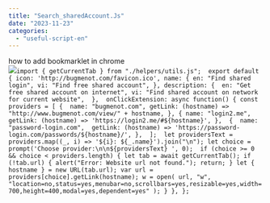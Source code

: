 ```yaml
---
title: "Search_sharedAccount.Js"
date: "2023-11-23"
categories: 
  - "useful-script-en"
---
```


how to add bookmarklet in chrome  
![](https://camo.githubusercontent.com/5f21e427a7d3ee887313a4f9b1ab033e6462db47ca299bf3f7e2d81a0ce854bd/68747470733a2f2f696d672e7765626e6f74732e636f6d2f323031392f30342f447261672d616e642d44726f702d4c696e6b732d696e2d4368726f6d652e706e67)`import { getCurrentTab } from "./helpers/utils.js";  export default { icon: 'http://bugmenot.com/favicon.ico', name: { en: "Find shared login", vi: "Find free shared account", }, description: {  en: "Get free shared account on internet", vi: "Find shared account on network for current website",  },  onClickExtension: async function() { const providers = [ {  name: "bugmenot.com", getLink: (hostname) => "http://www.bugmenot.com/view/" + hostname, }, { name: "login2.me", getLink: (hostname) => 'https://login2.me/#${hostname}', },  {  name: "password-login.com",  getLink: (hostname) => 'https://password-login.com/passwords/${hostname}/', },  ];  let providersText = providers.map((_, i) => '${i}: ${_.name}').join("\n"); let choice = prompt('Choose provider:\n\n${providersText} ', 0);  if (choice >= 0 && choice < providers.length) { let tab = await getCurrentTab(); if (!tab.url) { alert("Error: Website url not found."); return; } let { hostname } = new URL(tab.url); var url = providers[choice].getLink(hostname); w = open( url, "w", "location=no,status=yes,menubar=no,scrollbars=yes,resizable=yes,width=700,height=400,modal=yes,dependent=yes" ); } }, };`
